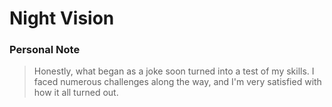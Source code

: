 # Night Vision

### Personal Note

>Honestly, what began as a joke soon turned into a test of my skills. I faced numerous challenges along the way, and I'm very satisfied with how it all turned out.
>
